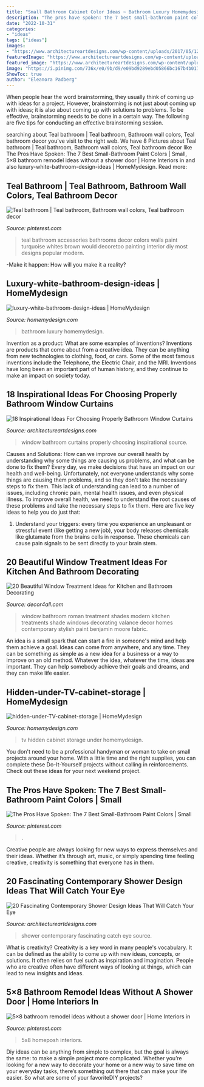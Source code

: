 ```yaml
---
title: "Small Bathroom Cabinet Color Ideas ~ Bathroom Luxury Homemydesign"
description: "The pros have spoken: the 7 best small-bathroom paint colors"
date: "2022-10-31"
categories:
- "ideas"
tags: ["ideas"]
images:
- "https://www.architectureartdesigns.com/wp-content/uploads/2017/05/12-20.jpg"
featuredImage: "https://www.architectureartdesigns.com/wp-content/uploads/2017/05/12-20.jpg"
featured_image: "https://www.architectureartdesigns.com/wp-content/uploads/2014/05/202.jpg"
image: "https://i.pinimg.com/736x/e0/9b/d9/e09bd9289ebd05866bc167b4b017a798.jpg"
ShowToc: true
author: "Eleanora Padberg"
---
```



When people hear the word brainstorming, they usually think of coming up with ideas for a project. However, brainstorming is not just about coming up with ideas; it is also about coming up with solutions to problems. To be effective, brainstorming needs to be done in a certain way. The following are five tips for conducting an effective brainstorming session.

	

		
searching about Teal bathroom | Teal bathroom, Bathroom wall colors, Teal bathroom decor you've visit to the right web. We have 8 Pictures about Teal bathroom | Teal bathroom, Bathroom wall colors, Teal bathroom decor like The Pros Have Spoken: The 7 Best Small-Bathroom Paint Colors | Small, 5×8 bathroom remodel ideas without a shower door | Home Interiors in and also luxury-white-bathroom-design-ideas | HomeMydesign. Read more:
		
    
## Teal Bathroom | Teal Bathroom, Bathroom Wall Colors, Teal Bathroom Decor

<img loading=lazy src="https://i.pinimg.com/736x/3e/cd/d5/3ecdd54d28355b9406aa9df364c46dfb--teal-bathrooms-boy-bathroom.jpg" onerror="this.onerror=null;this.src='https://tse4.mm.bing.net/th?id=OIP.o3u7jrRzGsQ9rLjRdTyfvgHaJ3&amp;pid=15.1';" alt="Teal bathroom | Teal bathroom, Bathroom wall colors, Teal bathroom decor">

_Source: pinterest.com_

>teal bathroom accessories bathrooms decor colors walls paint turquoise whites brown would decoretoo painting interior diy most designs popular modern. 

	

-Make it happen: How will you make it a reality?

    
## Luxury-white-bathroom-design-ideas | HomeMydesign

<img loading=lazy src="https://homemydesign.com/wp-content/uploads/2012/12/luxury-white-bathroom-design-ideas.jpg" onerror="this.onerror=null;this.src='https://tse1.mm.bing.net/th?id=OIP.1ZqcSTtnTieQXoxOzJi0lAHaLC&amp;pid=15.1';" alt="luxury-white-bathroom-design-ideas | HomeMydesign">

_Source: homemydesign.com_

>bathroom luxury homemydesign. 

	

Invention as a product: What are some examples of inventions?
Inventions are products that come about from a creative idea. They can be anything from new technologies to clothing, food, or cars. Some of the most famous inventions include the Telephone, the Electric Chair, and the MRI. Inventions have long been an important part of human history, and they continue to make an impact on society today.

    
## 18 Inspirational Ideas For Choosing Properly Bathroom Window Curtains

<img loading=lazy src="https://www.architectureartdesigns.com/wp-content/uploads/2017/05/12-20.jpg" onerror="this.onerror=null;this.src='https://tse3.mm.bing.net/th?id=OIP.cJC_FmAkRkqxiHjLDpVhzQHaLH&amp;pid=15.1';" alt="18 Inspirational Ideas For Choosing Properly Bathroom Window Curtains">

_Source: architectureartdesigns.com_

>window bathroom curtains properly choosing inspirational source. 

	

Causes and Solutions: How can we improve our overall health by understanding why some things are causing us problems, and what can be done to fix them?
Every day, we make decisions that have an impact on our health and well-being. Unfortunately, not everyone understands why some things are causing them problems, and so they don't take the necessary steps to fix them. This lack of understanding can lead to a number of issues, including chronic pain, mental health issues, and even physical illness. To improve overall health, we need to understand the root causes of these problems and take the necessary steps to fix them. Here are five key ideas to help you do just that: 
1) Understand your triggers: every time you experience an unpleasant or stressful event (like getting a new job), your body releases chemicals like glutamate from the brains cells in response. These chemicals can cause pain signals to be sent directly to your brain stem.

    
## 20 Beautiful Window Treatment Ideas For Kitchen And Bathroom Decorating

<img loading=lazy src="http://www.decor4all.com/wp-content/uploads/2015/07/roman-shades-window-treatment-ideas-for-bathroom-decorating-1.jpg" onerror="this.onerror=null;this.src='https://tse1.mm.bing.net/th?id=OIP.TYeHy_myf2BfXm8_7MYiygAAAA&amp;pid=15.1';" alt="20 Beautiful Window Treatment Ideas for Kitchen and Bathroom Decorating">

_Source: decor4all.com_

>window bathroom roman treatment shades modern kitchen treatments shade windows decorating valance decor homes contemporary stylish paint benjamin moore fabric. 

	

An idea is a small spark that can start a fire in someone's mind and help them achieve a goal. Ideas can come from anywhere, and any time. They can be something as simple as a new idea for a business or a way to improve on an old method. Whatever the idea, whatever the time, ideas are important. They can help somebody achieve their goals and dreams, and they can make life easier.

    
## Hidden-under-TV-cabinet-storage | HomeMydesign

<img loading=lazy src="https://homemydesign.com/wp-content/uploads/2016/09/hidden-under-TV-cabinet-storage.jpg" onerror="this.onerror=null;this.src='https://tse1.mm.bing.net/th?id=OIP.zBU4pNHClxBRMYXdK_WLwwHaLH&amp;pid=15.1';" alt="hidden-under-TV-cabinet-storage | HomeMydesign">

_Source: homemydesign.com_

>tv hidden cabinet storage under homemydesign. 

	

You don't need to be a professional handyman or woman to take on small projects around your home. With a little time and the right supplies, you can complete these Do-It-Yourself projects without calling in reinforcements. Check out these ideas for your next weekend project.

    
## The Pros Have Spoken: The 7 Best Small-Bathroom Paint Colors | Small

<img loading=lazy src="https://i.pinimg.com/736x/d2/0f/c4/d20fc4e3cb999c0556898d2b18637bfb.jpg" onerror="this.onerror=null;this.src='https://tse1.mm.bing.net/th?id=OIP.N3NiZ6CBYjfiYZpzUjJ_jgHaLH&amp;pid=15.1';" alt="The Pros Have Spoken: The 7 Best Small-Bathroom Paint Colors | Small">

_Source: pinterest.com_

>. 

	

Creative people are always looking for new ways to express themselves and their ideas. Whether it’s through art, music, or simply spending time feeling creative, creativity is something that everyone has in them.

    
## 20 Fascinating Contemporary Shower Design Ideas That Will Catch Your Eye

<img loading=lazy src="https://www.architectureartdesigns.com/wp-content/uploads/2014/05/202.jpg" onerror="this.onerror=null;this.src='https://tse2.mm.bing.net/th?id=OIP.XjVRLvwooDn4mbvRrda6uAHaLE&amp;pid=15.1';" alt="20 Fascinating Contemporary Shower Design Ideas That Will Catch Your Eye">

_Source: architectureartdesigns.com_

>shower contemporary fascinating catch eye source. 

	

What is creativity?
Creativity is a key word in many people's vocabulary. It can be defined as the ability to come up with new ideas, concepts, or solutions. It often relies on fuel such as inspiration and imagination. People who are creative often have different ways of looking at things, which can lead to new insights and ideas.

    
## 5×8 Bathroom Remodel Ideas Without A Shower Door | Home Interiors In

<img loading=lazy src="https://i.pinimg.com/736x/e0/9b/d9/e09bd9289ebd05866bc167b4b017a798.jpg" onerror="this.onerror=null;this.src='https://tse1.mm.bing.net/th?id=OIP.U8ARpgu_eviWc80a2AW8IgAAAA&amp;pid=15.1';" alt="5×8 bathroom remodel ideas without a shower door | Home Interiors in">

_Source: pinterest.com_

>5x8 homeposh interiors. 

	

Diy ideas can be anything from simple to complex, but the goal is always the same: to make a simple project more complicated. Whether you’re looking for a new way to decorate your home or a new way to save time on your everyday tasks, there’s something out there that can make your life easier. So what are some of your favoriteDIY projects?

